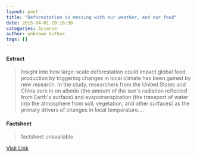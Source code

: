 ```yaml
---
layout: post
title: "Deforestation is messing with our weather, and our food"
date: 2015-04-01 20:16:38
categories: Science
author: unknown author
tags: []
---
```



#### Extract
>Insight into how large-scale deforestation could impact global food production by triggering changes in local climate has been gained by new research. In the study, researchers from the United States and China zero in on albedo (the amount of the sun's radiation reflected from Earth's surface) and evapotranspiration (the transport of water into the atmosphere from soil, vegetation, and other surfaces) as the primary drivers of changes in local temperature....

#### Factsheet
>factsheet unavailable

[Visit Link](http://feeds.sciencedaily.com/~r/sciencedaily/~3/lI_it7A2XFQ/150401161638.htm)


